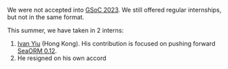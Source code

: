 We were not accepted into [GSoC 2023](<Ideas List.md>). We still offered regular internships, but not in the same format.

This summer, we have taken in 2 interns:

1. [Ivan Yiu](https://github.com/darkmmon/) (Hong Kong). His contribution is focused on pushing forward [SeaORM 0.12](https://github.com/SeaQL/sea-orm/commits?author=darkmmon).
2. He resigned on his own accord
